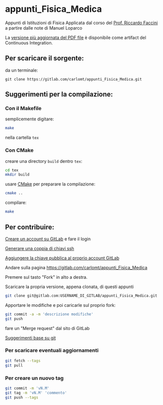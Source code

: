# appunti_Fisica_Medica

Appunti di Istituzioni di Fisica Applicata dal corso del [Prof. Riccardo Faccini](http://babar.roma1.infn.it/~faccini/)
a partire dalle note di Manuel Loparco

La [versione più aggiornata del PDF
file](https://gitlab.com/carlomt/appunti_Fisica_Medica/-/jobs/artifacts/master/raw/build/appunti_Fisica_Medica.pdf?job=pdf)
è disponibile come artifact del Continuous Integration. 

## Per scaricare il sorgente:
da un terminale:
```
git clone https://gitlab.com/carlomt/appunti_Fisica_Medica.git
```

## Suggerimenti per la compilazione:

### Con il Makefile
semplicemente digitare:
```bash
make
```
nella cartella `tex`

### Con CMake
creare una directory `build` dentro `tex`:
```bash
cd tex
mkdir build
```

usare [CMake](https://cmake.org/) per preparare la compilazione:
```bash
cmake ..
```

compilare:
```bash
make
```

## Per contribuire:
[Creare un account su GitLab](https://gitlab.com/users/sign_in#register-pane)
e fare il login

[Generare una coppia di chiavi ssh](https://docs.gitlab.com/ee/ssh/#generating-a-new-ssh-key-pair)

[Aggiungere la chiave pubblica al proprio account GitLab](https://docs.gitlab.com/ee/ssh/#adding-an-ssh-key-to-your-gitlab-account)

Andare sulla pagina https://gitlab.com/carlomt/appunti_Fisica_Medica

Premere sul tasto "Fork" in alto a destra.

Scaricare la propria versione, appena clonata, di questi appunti
```bash
git clone git@gitlab.com:USERNAME_DI_GITLAB/appunti_Fisica_Medica.git
```
Apportare le modifiche e poi caricarle sul proprio fork:
```bash
git commit -a -m 'descrizione modifiche'
git push
```

fare un "Merge request" dal sito di GitLab

[Suggerimenti base su git](https://guides.github.com/activities/hello-world/)

### Per scaricare eventuali aggiornamenti
```bash
git fetch --tags
git pull
```

### Per creare un nuovo tag
```bash
git commit -m 'vN.M'
git tag -m 'vN.M' 'commento'
git push --tags
```